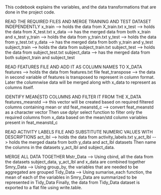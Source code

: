 This codebook explains the variables, and the data transformations that are done in the project code.

READ THE REQUIRED FILES AND MERGE TRAINING AND TEST DATASET INDEPENDENTLY
x_train   --> holds the data from X_train.txt
x_test    --> holds the data from X_test.txt
x_data    --> has the merged data from both x_train and x_test
y_train   --> holds the data from y_train.txt
y_test    --> holds the data from y_test.txt
y_data    --> has the merged data from both y_train and y_test
subject_train --> holds the data from subject_train.txt
subject_test  --> holds the data from subject_test.txt
subject_data  --> has the merged data from both subject_train and subject_test

READ FEATURES FILE AND ADD IT AS COLUMN NAMES TO X_DATA
features  --> holds the data from features.txt file
feat_transpose  --> the data in second variable of features is transposed to represent in column format. Later the columnwise data will be merged along with x_data to represent as columns itself.

IDENTIFY MEAN|STD COLUMNS AND FILTER IT FROM THE X_DATA
features_meanstd --> this vector will be created based on required filtered columns containing mean or std
feat_meanstd_c   --> convert feat_meanstd as a character vector
Then use dplyr select function to filter only the required columns from x_data based on the mean/std column variables present in feat_meanstd_c

READ ACTIVITY LABELS FILE AND SUBSTITUTE NUMERIC VALUES WITH DESCRIPTIONS
act_lbl   --> holds the data from activity_labels.txt
y_act_lbl --> holds the merged daata from both y_data and act_lbl datasets
Then name the columns in the datasets y_act_lbl and subject_data.

MERGE ALL DATA TOGETHER
Mstr_Data --> Using cbind, all the data from the datasets subject_data, y_act_lbl and x_data are combined together
Smry_Data --> Using group_by, the variables that are needed to be aggregated are grouped
Tidy_Data --> Using sumarise_each function, the mean of each of the variables in Smry_Data are summarized to be represented in Tidy_Data
Finally, the data from Tidy_Data dataset is exported to a flat file using write.table.
